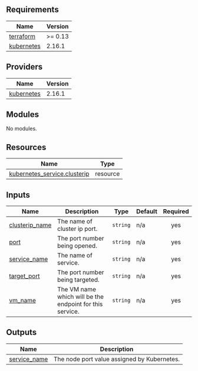 <!-- BEGIN_TF_DOCS -->
## Requirements

| Name | Version |
|------|---------|
| <a name="requirement_terraform"></a> [terraform](#requirement\_terraform) | >= 0.13 |
| <a name="requirement_kubernetes"></a> [kubernetes](#requirement\_kubernetes) | 2.16.1 |

## Providers

| Name | Version |
|------|---------|
| <a name="provider_kubernetes"></a> [kubernetes](#provider\_kubernetes) | 2.16.1 |

## Modules

No modules.

## Resources

| Name | Type |
|------|------|
| [kubernetes_service.clusterip](https://registry.terraform.io/providers/hashicorp/kubernetes/2.16.1/docs/resources/service) | resource |

## Inputs

| Name | Description | Type | Default | Required |
|------|-------------|------|---------|:--------:|
| <a name="input_clusterip_name"></a> [clusterip\_name](#input\_clusterip\_name) | The name of cluster ip port. | `string` | n/a | yes |
| <a name="input_port"></a> [port](#input\_port) | The port number being opened. | `string` | n/a | yes |
| <a name="input_service_name"></a> [service\_name](#input\_service\_name) | The name of service. | `string` | n/a | yes |
| <a name="input_target_port"></a> [target\_port](#input\_target\_port) | The port number being targeted. | `string` | n/a | yes |
| <a name="input_vm_name"></a> [vm\_name](#input\_vm\_name) | The VM name which will be the endpoint for this service. | `string` | n/a | yes |

## Outputs

| Name | Description |
|------|-------------|
| <a name="output_service_name"></a> [service\_name](#output\_service\_name) | The node port value assigned by Kubernetes. |
<!-- END_TF_DOCS -->
